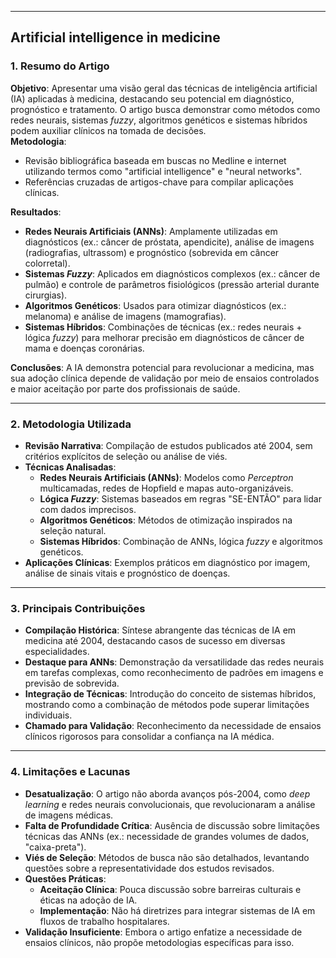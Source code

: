 ***
## Artificial intelligence in medicine

### 1. **Resumo do Artigo**  

**Objetivo**: 
Apresentar uma visão geral das técnicas de inteligência artificial (IA) aplicadas à medicina, destacando seu potencial em diagnóstico, prognóstico e tratamento. O artigo busca demonstrar como métodos como redes neurais, sistemas *fuzzy*, algoritmos genéticos e sistemas híbridos podem auxiliar clínicos na tomada de decisões.  
**Metodologia**:  

- Revisão bibliográfica baseada em buscas no Medline e internet utilizando termos como "artificial intelligence" e "neural networks".  
- Referências cruzadas de artigos-chave para compilar aplicações clínicas.  

**Resultados**:  

- **Redes Neurais Artificiais (ANNs)**: Amplamente utilizadas em diagnósticos (ex.: câncer de próstata, apendicite), análise de imagens (radiografias, ultrassom) e prognóstico (sobrevida em câncer colorretal).  
- **Sistemas *Fuzzy***: Aplicados em diagnósticos complexos (ex.: câncer de pulmão) e controle de parâmetros fisiológicos (pressão arterial durante cirurgias).  
- **Algoritmos Genéticos**: Usados para otimizar diagnósticos (ex.: melanoma) e análise de imagens (mamografias).  
- **Sistemas Híbridos**: Combinações de técnicas (ex.: redes neurais + lógica *fuzzy*) para melhorar precisão em diagnósticos de câncer de mama e doenças coronárias.  

**Conclusões**: 
A IA demonstra potencial para revolucionar a medicina, mas sua adoção clínica depende de validação por meio de ensaios controlados e maior aceitação por parte dos profissionais de saúde.  

***
### 2. **Metodologia Utilizada**  

- **Revisão Narrativa**: Compilação de estudos publicados até 2004, sem critérios explícitos de seleção ou análise de viés.  
- **Técnicas Analisadas**:  
  - **Redes Neurais Artificiais (ANNs)**: Modelos como *Perceptron* multicamadas, redes de Hopfield e mapas auto-organizáveis.  
  - **Lógica *Fuzzy***: Sistemas baseados em regras "SE-ENTÃO" para lidar com dados imprecisos.  
  - **Algoritmos Genéticos**: Métodos de otimização inspirados na seleção natural.  
  - **Sistemas Híbridos**: Combinação de ANNs, lógica *fuzzy* e algoritmos genéticos.  
- **Aplicações Clínicas**: Exemplos práticos em diagnóstico por imagem, análise de sinais vitais e prognóstico de doenças.  

***
### 3. **Principais Contribuições**  

- **Compilação Histórica**: Síntese abrangente das técnicas de IA em medicina até 2004, destacando casos de sucesso em diversas especialidades.  
- **Destaque para ANNs**: Demonstração da versatilidade das redes neurais em tarefas complexas, como reconhecimento de padrões em imagens e previsão de sobrevida.  
- **Integração de Técnicas**: Introdução do conceito de sistemas híbridos, mostrando como a combinação de métodos pode superar limitações individuais.  
- **Chamado para Validação**: Reconhecimento da necessidade de ensaios clínicos rigorosos para consolidar a confiança na IA médica.  

***
### 4. **Limitações e Lacunas**  

- **Desatualização**: O artigo não aborda avanços pós-2004, como *deep learning* e redes neurais convolucionais, que revolucionaram a análise de imagens médicas.  
- **Falta de Profundidade Crítica**: Ausência de discussão sobre limitações técnicas das ANNs (ex.: necessidade de grandes volumes de dados, "caixa-preta").  
- **Viés de Seleção**: Métodos de busca não são detalhados, levantando questões sobre a representatividade dos estudos revisados.  
- **Questões Práticas**:  
  - **Aceitação Clínica**: Pouca discussão sobre barreiras culturais e éticas na adoção de IA.  
  - **Implementação**: Não há diretrizes para integrar sistemas de IA em fluxos de trabalho hospitalares.  
- **Validação Insuficiente**: Embora o artigo enfatize a necessidade de ensaios clínicos, não propõe metodologias específicas para isso.  